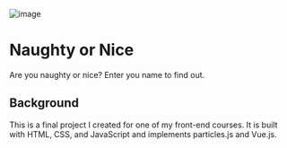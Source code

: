 ![image](https://user-images.githubusercontent.com/46665152/209052984-708f037b-d110-4675-abe2-37c17c6fcf52.png)
# Naughty or Nice

Are you naughty or nice? Enter you name to find out.

## Background

This is a final project I created for one of my front-end courses. It is built with HTML, CSS, and JavaScript and implements particles.js and Vue.js.
